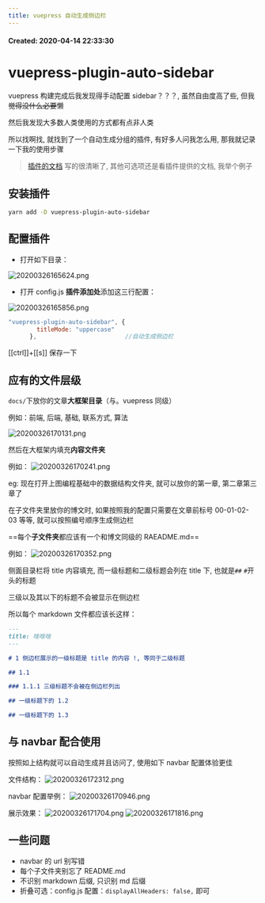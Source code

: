 ```yaml
---
title: vuepress 自动生成侧边栏
---
```


#### Created:  2020-04-14 22:33:30

# vuepress-plugin-auto-sidebar

vuepress 构建完成后我发现得手动配置 sidebar？？？, 虽然自由度高了些, 但我~~觉得没什么必要~~懒

然后我发现大多数人类使用的方式都有点非人类

所以找啊找, 就找到了一个自动生成分组的插件, 有好多人问我怎么用, 那我就记录一下我的使用步骤

>[插件的文档](https://github.com/shanyuhai123/vuepress-plugin-auto-sidebar) 写的很清晰了, 其他可选项还是看插件提供的文档, 我举个例子

## 安装插件

```sh
yarn add -D vuepress-plugin-auto-sidebar
```

## 配置插件

- 打开如下目录：

![20200326165624.png](https://raw.githubusercontent.com/fengwei2002/Pictures_02/master/img/20200326165624.png)

- 打开 config.js **插件添加处**添加这三行配置：

![20200326165856.png](https://raw.githubusercontent.com/fengwei2002/Pictures_02/master/img/20200326165856.png)

```js
"vuepress-plugin-auto-sidebar", {
        titleMode: "uppercase"
      },                         //自动生成侧边栏
```

[[ctrl]]+[[s]] 保存一下

## 应有的文件层级

`docs/`下放你的文章**大框架目录**（与。vuepress 同级）

例如：前端, 后端, 基础, 联系方式, 算法

![20200326170131.png](https://raw.githubusercontent.com/fengwei2002/Pictures_02/master/img/20200326170131.png)

然后在大框架内填充**内容文件夹**

例如：
![20200326170241.png](https://raw.githubusercontent.com/fengwei2002/Pictures_02/master/img/20200326170241.png)

eg: 现在打开上图编程基础中的数据结构文件夹, 就可以放你的第一章, 第二章第三章了

在子文件夹里放你的博文时, 如果按照我的配置只需要在文章前标号
00-01-02-03 等等, 就可以按照编号顺序生成侧边栏

==每个**子文件夹**都应该有一个和博文同级的 RAEADME.md==

例如：
![20200326170352.png](https://raw.githubusercontent.com/fengwei2002/Pictures_02/master/img/20200326170352.png)

侧面目录栏将 title 内容填充, 而一级标题和二级标题会列在 title 下, 也就是`##` `#`开头的标题

三级以及其以下的标题不会被显示在侧边栏

所以每个 markdown 文件都应该长这样：

```markdown
---
title: 啥啥啥
---

# 1 侧边栏展示的一级标题是 title 的内容 !, 等同于二级标题

## 1.1 

### 1.1.1 三级标题不会被在侧边栏列出

## 一级标题下的 1.2

## 一级标题下的 1.3

```

## 与 navbar 配合使用 

按照如上结构就可以自动生成并且访问了, 使用如下 navbar 配置体验更佳

文件结构：
![20200326172312.png](https://raw.githubusercontent.com/fengwei2002/Pictures_02/master/img/20200326172312.png)

navbar 配置举例：
![20200326170946.png](https://raw.githubusercontent.com/fengwei2002/Pictures_02/master/img/20200326170946.png)

展示效果：
![20200326171704.png](https://raw.githubusercontent.com/fengwei2002/Pictures_02/master/img/20200326171704.png)
![20200326171816.png](https://raw.githubusercontent.com/fengwei2002/Pictures_02/master/img/20200326171816.png)

## 一些问题

- navbar 的 url 别写错
- 每个子文件夹别忘了 README.md 
- 不识别 markdown 后缀, 只识别 md 后缀
- 折叠可选：config.js 配置：`displayAllHeaders: false,` 即可

